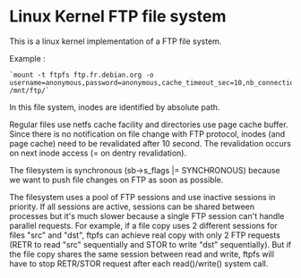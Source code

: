 # Linux Kernel FTP file system

This is a linux kernel implementation of a FTP file system.

Example :

    `mount -t ftpfs ftp.fr.debian.org -o username=anonymous,password=anonymous,cache_timeout_sec=10,nb_connections=3 /mnt/ftp/`
    
In this file system, inodes are identified by absolute path.

Regular files use netfs cache facility and directories use page cache buffer.
Since there is no notification on file change with FTP protocol, inodes (and page cache) need to be revalidated after 10 second. The revalidation occurs on next inode access (= on dentry revalidation).

The filesystem is synchronous (sb->s_flags |= SYNCHRONOUS) because we want to push file changes on FTP as soon as possible.

The filesystem uses a pool of FTP sessions and use inactive sessions in priority. If all sessions are active, sessions can be shared between processes but it's much slower because a single FTP session can't handle parallel requests.
For example, if a file copy uses 2 different sessions for files "src" and "dst", ftpfs can achieve real copy with only 2 FTP requests (RETR to read "src" sequentially and STOR to write "dst" sequentially).
But if the file copy shares the same session between read and write, ftpfs will have to stop RETR/STOR request after each read()/write() system call.

